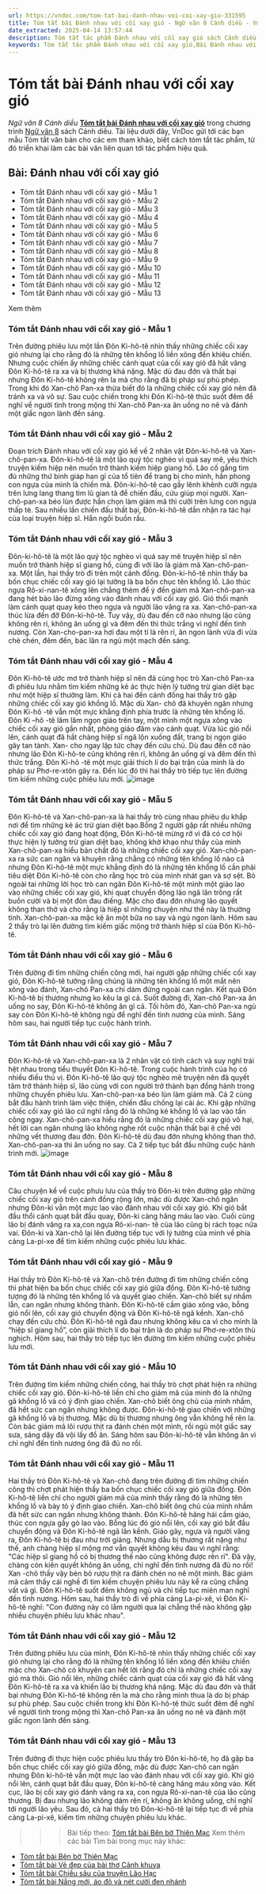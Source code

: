```yaml
---
url: https://vndoc.com/tom-tat-bai-danh-nhau-voi-coi-xay-gio-331595
title: Tóm tắt bài Đánh nhau với cối xay gió - Ngữ văn 8 Cánh diều - VnDoc.com
date_extracted: 2025-04-14 13:57:44
description: Tóm tắt tác phẩm Đánh nhau với cối xay gió sách Cánh diều giúp quý thầy cô giáo và các bạn học sinh có thêm tài liệu tham khảo.
keywords: Tóm tắt tác phẩm Đánh nhau với cối xay gió,Bài Đánh nhau với cối xay gió,tóm tắt Đánh nhau với cối xay gió,Tóm tắt văn bản Đánh nhau với cối xay gió,học tốt ngữ văn lớp 8,ngữ văn 8,ngữ văn 8 Cánh diều,ngữ văn lớp 8,văn 8 Cánh diều,tóm tắt ngữ văn 8 CD
---
```


# Tóm tắt bài Đánh nhau với cối xay gió
 _Ngữ văn 8 Cánh diều_
[**Tóm tắt bài Đánh nhau với cối xay gió**](<https://vndoc.com/tom-tat-bai-danh-nhau-voi-coi-xay-gio-331595>) trong chương trình [Ngữ văn 8](<https://vndoc.com/ngu-van-lop8>) sách Cánh diều. Tài liệu dưới đây, VnDoc gửi tới các bạn mẫu Tóm tắt văn bản cho các em tham khảo, biết cách tóm tắt tác phẩm, từ đó triển khai làm các bài văn liên quan tới tác phẩm hiệu quả.
## Bài: **Đánh nhau với cối xay gió**
  * Tóm tắt Đánh nhau với cối xay gió - Mẫu 1
  * Tóm tắt Đánh nhau với cối xay gió - Mẫu 2
  * Tóm tắt Đánh nhau với cối xay gió - Mẫu 3
  * Tóm tắt Đánh nhau với cối xay gió - Mẫu 4
  * Tóm tắt Đánh nhau với cối xay gió - Mẫu 5
  * Tóm tắt Đánh nhau với cối xay gió - Mẫu 6
  * Tóm tắt Đánh nhau với cối xay gió - Mẫu 7
  * Tóm tắt Đánh nhau với cối xay gió - Mẫu 8
  * Tóm tắt Đánh nhau với cối xay gió - Mẫu 9
  * Tóm tắt Đánh nhau với cối xay gió - Mẫu 10
  * Tóm tắt Đánh nhau với cối xay gió - Mẫu 11
  * Tóm tắt Đánh nhau với cối xay gió - Mẫu 12
  * Tóm tắt Đánh nhau với cối xay gió - Mẫu 13

Xem thêm
### **Tóm tắt Đánh nhau với cối xay gió - Mẫu 1**
Trên đường phiêu lưu một lần Đôn Ki-hô-tê nhìn thấy những chiếc cối xay gió nhưng lại cho rằng đó là những tên khổng lồ liền xông đến khiêu chiến. Nhưng cuộc chiến ấy những chiếc cánh quạt của cối xay gió đã hất văng Đôn Ki-hô-tê ra xa và bị thương khá nặng. Mặc dù đau đớn và thất bại nhưng Đôn Ki-hô-tê không rên la mà cho rằng đã bị pháp sư phù phép. Trong khi đó Xan-chô Pan-xa thừa biết đó là những chiếc cối xay gió nên đã tránh xa và vô sự. Sau cuộc chiến trong khi Đôn Ki-hô-tê thức suốt đêm để nghĩ về người tình trong mộng thì Xan-chô Pan-xa ăn uống no nê và đánh một giấc ngon lành đến sáng.
### **Tóm tắt Đánh nhau với cối xay gió - Mẫu 2**
Đoạn trích Đánh nhau với cối xay gió kể về 2 nhân vật Đôn-ki-hô-tê và Xan-chô-pan-xa. Đôn-ki-hô-tê là một lão quý tộc nghèo vì quá say mê, yêu thích truyện kiếm hiệp nên muốn trở thành kiếm hiệp giang hồ. Lão cố gắng tìm đủ những thứ binh giáp han gỉ của tổ tiên để trang bị cho mình, hắn phong con ngựa của mình là chiến mã. Đôn-ki-hô-tê cao gầy lênh khênh cưỡi ngựa trên lưng lang thang tìm lũ gian tà để chiến đấu, cứu giúp mọi người. Xan-chô-pan-xa béo lùn được hắn chọn làm giám mã thì cưỡi trên lưng con ngựa thấp tè. Sau nhiều lần chiến đấu thất bại, Đôn-ki-hô-tê dần nhận ra tác hại của loại truyện hiệp sĩ. Hắn ngồi buồn rầu.
### **Tóm tắt Đánh nhau với cối xay gió - Mẫu 3**
Đôn-ki-hô-tê là một lão quý tộc nghèo vì quá say mê truyện hiệp sĩ nên muốn trở thành hiệp sĩ giang hồ, cùng đi với lão là giám mã Xan-chô-pan-xa. Một lần, hai thầy trò đi trên một cánh đồng. Đôn-ki-hô-tê nhìn thấy ba bốn chục chiếc cối xay gió lại tưởng là ba bốn chục tên khổng lồ. Lão thúc ngựa Rô-xi-nan-tê xông lên chẳng thèm để ý đến giám mã Xan-chô-pan-xa đang hét bảo lão đừng xông vào đánh nhau với cối xay gió. Gió thổi mạnh làm cánh quạt quay kéo theo ngựa và người lão văng ra xa. Xan-chô-pan-xa thúc lừa đến đỡ Đôn-ki-hô-tê. Tuy vậy, dù đau đến cỡ nào nhưng lão cũng không rên rỉ, không ăn uống gì và đêm đến thì thức trắng vì nghĩ đến tình nương. Còn Xan-cho-pan-xa hơi đau một tí là rên rỉ, ăn ngon lành vừa đi vừa chè chén, đêm đến, bác lăn ra ngủ một mạch đến sáng.
### **Tóm tắt Đánh nhau với cối xay gió - Mẫu 4**
Đôn Ki-hô-tê ước mơ trở thành hiệp sĩ nên đã cùng học trò Xan-chô Pan-xa đi phiêu lưu nhằm tìm kiếm những kẻ ác thực hiện lý tưởng trừ gian diệt bạc như một hiệp sĩ thường làm. Khi cả hai đến cánh đồng hai thầy trò gặp những chiếc cối xay gió khổng lồ. Mặc dù Xan- chô đã khuyên ngăn nhưng Đôn Ki-hô -tê vẫn một mực khẳng định phía trước là những tên khổng lồ. Đôn Ki –hô -tê lăm lăm ngọn giáo trên tay, một mình một ngựa xông vào chiếc cối xay gió gần nhất, phòng giáo đâm vào cánh quạt. Vừa lúc gió nổi lên, cánh quạt đã hất chàng hiệp sĩ ngã lộn xuống đất, trang bị ngọn giáo gãy tan tành. Xan- cho ngay lập tức chạy đến cứu chủ. Dù đau đến cỡ nào nhưng lão Đôn Ki-hô-te cũng không rên rỉ, không ăn uống gì và đêm đến thì thức trắng. Đôn Ki-hô -tê một mực giải thích lí do bại trận của mình là do pháp sư Phơ-re-xtôn gây ra. Đến lúc đó thì hai thầy trò tiếp tục lên đường tìm kiếm những cuộc phiêu lưu mới.
![image](https://i.vdoc.vn/data/image/2024/11/16/1-17023738781702373877.jpg)
### **Tóm tắt Đánh nhau với cối xay gió - Mẫu 5**
Đôn Ki-hô-tê và Xan-chô-pan-xa là hai thầy trò cùng nhau phiêu du khắp nơi để tìm những kẻ ác trừ gian diệt bạo.Bỗng 2 người gặp rất nhiều những chiếc cối xay gió đang hoạt động, Đôn Ki-hô-tê mừng rỡ vì đã có cơ hội thực hiện lý tưởng trừ gian diệt bạo, không khờ khạo như thầy của mình Xan-chô-pan-xa hiểu bản chất đó là những chiếc cối xay gió. Xan-chô-pan-xa ra sức can ngăn và khuyên rằng chẳng có những tên khổng lồ nào cả nhưng Đôn Ki-hô-tê một mực khẳng định đó là những tên khổng lồ cần phải tiêu diệt Đôn Ki-hô-tê còn cho rằng học trò của mình nhát gan và sợ sệt. Bỏ ngoài tai những lời học trò can ngăn Đôn Ki-hô-tê một mình một giáo lao vào những chiếc cối xay gió, khi quạt chuyển động lão ngã lăn trông rất buồn cười và bị một đòn đau điếng. Mặc cho đau đớn nhưng lão quyết không than thở và cho rằng là hiệp sĩ những chuyện như thế này là thường tình. Xan-chô-pan-xa mặc kệ ăn một bữa no say và ngủ ngon lành. Hôm sau 2 thầy trò lại lên đường tìm kiếm giấc mộng trở thành hiệp sĩ của Đôn Ki-hô-tê.
### **Tóm tắt Đánh nhau với cối xay gió - Mẫu 6**
Trên đường đi tìm những chiến công mới, hai người gặp những chiếc cối xay gió, Đôn Ki-hô-tê tưởng rằng chúng là những tên khổng lồ một mắt nên xông vào đánh, Xan-chô Pan-xa chỉ dám đứng ngoài can ngăn. Kết quả Đôn Ki-hô-tê bị thương nhưng ko kêu la gì cả. Suốt đường đi, Xan-chô Pan-xa ăn uống no say, Đôn Ki-hô-tê không ăn gì cả. Tối hôm đó, Xan-chô Pan-xa ngủ say còn Đôn Ki-hô-tê không ngủ để nghĩ đến tình nương của mình. Sáng hôm sau, hai người tiếp tục cuộc hành trình.
### **Tóm tắt Đánh nhau với cối xay gió - Mẫu 7**
Đôn Ki-hô-tê và Xan-chô-pan-xa là 2 nhân vật có tính cách và suy nghĩ trái hệt nhau trong tiểu thuyết Đôn Ki-hô-tê. Trong cuộc hành trình của họ có nhiều điều thú vị. Đôn Ki-hô-tê lão quý tộc nghèo mê truyện nên đã quyết tâm trở thành hiệp sĩ, lão cùng với con người trở thành bạn đồng hành trong những chuyến phiêu lưu. Xan-chô-pan-xa béo lùn làm giám mã. Cả 2 cùng bắt đầu hành trình làm việc thiện, chiến đấu chống lại cái ác. Khi gặp những chiếc cối xay gió lão cứ nghĩ rằng đó là những kẻ khổng lồ và lao vào tấn công ngay. Xan-chô-pan-xa hiểu rằng đó là những chiếc cối xay gió vô hại, hết lời can ngăn nhưng lão không nghe rốt cuộc nhận thất bại ê chề với những vết thương đau đớn. Đôn Ki-hô-tê dù đau đớn nhưng không than thở. Xan-chô-pan-xa thì ăn uống no say. Cả 2 tiếp tục bắt đầu những cuộc hành trình mới.
![image](https://i.vdoc.vn/data/image/2024/11/16/1-17023739051702373904.jpg)
### **Tóm tắt Đánh nhau với cối xay gió - Mẫu 8**
Câu chuyện kể về cuộc phưu lưu của thầy trò Đôn-ki trên đường gặp những chiếc cối xay gió trên cánh đồng rộng lớn, mặc dù được Xan-chô ngăn nhưng Đôn-ki vẫn một mực lao vào đánh nhau với cối xay gió. Khi gió bắt đầu thổi cánh quạt bắt đầu quay, Đôn-ki càng hăng máu lao vào. Cuối cùng lão bị đánh văng ra xa,con ngựa Rô-xi-nan- tê của lão cũng bị rách toạc nửa vai. Đôn-ki và Xan-chô lại lên đường tiếp tục với lý tưởng của mình về phía cảng La-pi-xe để tìm kiếm những cuộc phiêu lưu khác.
### **Tóm tắt Đánh nhau với cối xay gió - Mẫu 9**
Hai thầy trò Đôn Ki-hô-tê và Xan-chô trên đường đi tìm những chiến công thì phát hiện ba bốn chục chiếc cối xay gió giữa đồng. Đôn Ki-hô-tê tưởng tượng đó là những tên khổng lồ và quyết giao chiến. Xan-chô biết sự nhầm lẫn, can ngăn nhưng không thành. Đôn Ki-hô-tê cầm giáo xông vào, bỗng gió nổi lên, cối xay gió chuyển động và Đôn Ki-hô-tê ngã kềnh. Xan-chô chạy đến cứu chủ. Đôn Ki-hô-tê ngã đau nhưng không kêu ca vì cho mình là “hiệp sĩ giang hồ”, còn giải thích lí do bại trận là do pháp sư Phơ-re-xtôn thù nghịch. Hôm sau, hai thầy trò tiếp tục lên đường tìm kiếm những cuộc phiêu lưu mới.
### **Tóm tắt Đánh nhau với cối xay gió - Mẫu 10**
Trên đường tìm kiếm những chiến công, hai thầy trò chợt phát hiện ra những chiếc cối xay gió. Đôn-ki-hô-tê liền chỉ cho giám mã của mình đó là những gã khổng lồ và có ý định giao chiến. Xan-chô biết ông chủ của mình nhầm, đã hết sức can ngăn nhưng không được. Đôn-ki-hô-tê giao chiến với những gã khổng lồ và bị thương. Mặc dù bị thương nhưng ông vẫn không hề rên la. Còn bác giám mã lôi rượu thịt ra đánh chén một mình, rồi ngủ một giấc say sưa, sáng dậy đã vội lấy đồ ăn. Sáng hôm sau Đôn-ki-hô-tê vẫn không ăn vì chỉ nghĩ đến tình nương ông đã đủ no rồi.
### **Tóm tắt Đánh nhau với cối xay gió - Mẫu 11**
Hai thầy trò Đôn Ki-hô-tê và Xan-chô đang trên đường đi tìm những chiến công thì chợt phát hiện thấy ba bốn chục chiếc cối xay gió giữa đồng. Đôn Ki-hô-tê liền chỉ cho người giám mã của mình thấy rằng đó là những tên khổng lồ và bày tỏ ý định giao chiến. Xan-chô biết ông chủ của mình nhầm đã hết sức can ngăn nhưng không thành. Đôn Ki-hô-tê hăng hái cầm giáo, thúc con ngựa gầy gò lao vào. Bỗng lúc đó gió nổi lên, cối xay gió bắt đầu chuyển động và Đôn Ki-hô-tê ngã lăn kềnh. Giáo gãy, ngựa và người văng ra, Đôn Ki-hô-tê bị đau như trời giáng.
Nhưng dẫu bị thương rất nặng như thế, anh chàng hiệp sĩ mộng mơ vẫn quyết không kêu đau vì nghĩ rằng: "Các hiệp sĩ giang hồ có bị thương thế nào cũng không được rên rỉ". Đã vậy, chàng còn kiên quyết không ăn uống, chỉ nghĩ đến tình nương đã đủ no rồi\! Xan -chô thấy vậy bèn bỏ rượu thịt ra đánh chén no nê một mình. Bác giám mã cảm thấy cái nghề đi tìm kiếm chuyện phiêu lưu này kể ra cũng chẳng vất vả gì. Đôn Ki-hô-tê suốt đêm không ngủ và chỉ tiếp tục miên man nghĩ đến tình nương. Hôm sau, hai thầy trò đi về phía cảng La-pi-xê, vì Đôn Ki-hô-tê nghĩ: "Con đường này có lắm người qua lại chẳng thể nào không gặp nhiều chuyện phiêu lưu khác nhau".
### **Tóm tắt Đánh nhau với cối xay gió - Mẫu 12**
Trên đường phiêu lưu của mình, Đôn Ki-hô-tê nhìn thấy những chiếc cối xay gió nhưng lại cho rằng đó là những tên khổng lồ liền xông đến khiêu chiến mặc cho Xan-chô có khuyên can hết lời rằng đó chỉ là những chiếc cối xay gió mà thôi. Gió nổi lên, những chiếc cánh quạt của cối xay gió đã hất văng Đôn Ki-hô-tê ra xa và khiến lão bị thương khá nặng. Mặc dù đau đớn và thất bại nhưng Đôn Ki-hô-tê không rên la mà cho rằng mình thua là do bị pháp sư phù phép. Sau cuộc chiến trong khi Đôn Ki-hô-tê thức suốt đêm để nghĩ về người tình trong mộng thì Xan-chô Pan-xa ăn uống no nê và đánh một giấc ngon lành đến sáng.
### **Tóm tắt Đánh nhau với cối xay gió - Mẫu 13**
Trên đường đi thực hiện cuộc phiêu lưu thầy trò Đôn ki-hô-tê, họ đã gặp ba bốn chục chiếc cối xay gió giữa đồng, mặc dù được Xan-chô can ngăn nhưng Đôn ki-hô-tê vẫn một mực lao vào đánh nhau với cối xay gió. Khi gió nổi lên, cánh quạt bắt đầu quay, Đôn ki-hô-tê càng hăng máu xông vào. Kết cục, lão bị cối xay gió đánh văng ra xa, con ngựa Rô-xi-nan-tê của lão cũng thương. Bị đau nhưng lão không dám rên rỉ, không ăn không uống, chỉ nghĩ tới người lão yêu. Sau đó, cả hai thầy trò Đôn-ki-hô-tê lại tiếp tục đi về phía cảng La-pi-xê, kiếm tìm những chuyện phiêu lưu khác.
>>> Bài tiếp theo: [Tóm tắt bài Bên bờ Thiên Mạc](<https://vndoc.com/tom-tat-bai-ben-bo-thien-mac-331596>)
Xem thêm các bài Tìm bài trong mục này khác:
  * [Tóm tắt bài Bên bờ Thiên Mạc](</tom-tat-bai-ben-bo-thien-mac-331596>)
  * [Tóm tắt bài Vẻ đẹp của bài thơ Cảnh khuya](</tom-tat-bai-ve-dep-cua-bai-tho-canh-khuya-331599>)
  * [Tóm tắt bài Chiều sâu của truyện Lão Hạc](</tom-tat-bai-chieu-sau-cua-truyen-lao-hac-331600>)
  * [Tóm tắt bài Nắng mới, áo đỏ và nét cười đen nhánh](</tom-tat-bai-nang-moi-ao-do-va-net-cuoi-den-nhanh-331601>)

